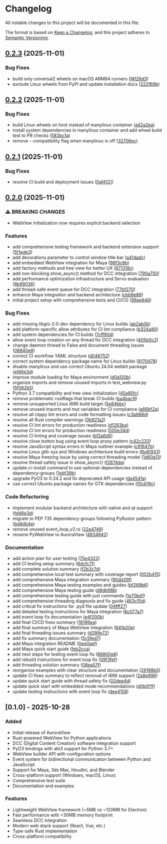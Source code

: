 # Changelog

All notable changes to this project will be documented in this file.

The format is based on [Keep a Changelog](https://keepachangelog.com/en/1.0.0/),
and this project adheres to [Semantic Versioning](https://semver.org/spec/v2.0.0.html).

## [0.2.3](https://github.com/loonghao/auroraview/compare/auroraview-v0.2.2...auroraview-v0.2.3) (2025-11-01)


### Bug Fixes

* build only universal2 wheels on macOS ARM64 runners ([f4f26d3](https://github.com/loonghao/auroraview/commit/f4f26d3c386fac9d4098f5ca4e02d6a038626cdf))
* exclude Linux wheels from PyPI and update installation docs ([222f69b](https://github.com/loonghao/auroraview/commit/222f69be41704b5cb71de33b60b7a78345d10633))

## [0.2.2](https://github.com/loonghao/auroraview/compare/auroraview-v0.2.1...auroraview-v0.2.2) (2025-11-01)


### Bug Fixes

* build Linux wheels on host instead of manylinux container ([a42a2ea](https://github.com/loonghao/auroraview/commit/a42a2ea554cb178e5d34ebba6bb82ac9ff10355e))
* install system dependencies in manylinux container and add wheel build test to PR checks ([583bc1a](https://github.com/loonghao/auroraview/commit/583bc1a11ac0d651e7c92ba8a905e0f66a8fb988))
* remove --compatibility flag when manylinux is off ([32706ec](https://github.com/loonghao/auroraview/commit/32706ecc4ea46b60cc69038ff19b56eba55604a6))

## [0.2.1](https://github.com/loonghao/auroraview/compare/auroraview-v0.2.0...auroraview-v0.2.1) (2025-11-01)


### Bug Fixes

* resolve CI build and deployment issues ([0af4121](https://github.com/loonghao/auroraview/commit/0af41218c12b3f431c1c555202901730eead1283))

## [0.2.0](https://github.com/loonghao/auroraview/compare/auroraview-v0.1.0...auroraview-v0.2.0) (2025-11-01)


### ⚠ BREAKING CHANGES

* WebView initialization now requires explicit backend selection

### Features

* add comprehensive testing framework and backend extension support ([5f1ede3](https://github.com/loonghao/auroraview/commit/5f1ede3888b228a80514702a0a16e34584bfc257))
* add decorations parameter to control window title bar ([a41dadc](https://github.com/loonghao/auroraview/commit/a41dadcb8f650707f90c72f5a2114857467a0d06))
* add embedded WebView integration for Maya ([98f3c6b](https://github.com/loonghao/auroraview/commit/98f3c6b9d3fbe0f655aab6128c38ffb18b91e843))
* add factory methods and tree view for better UX ([671318c](https://github.com/loonghao/auroraview/commit/671318c7a32029bc98c4dad001dd4b457eeb162d))
* add non-blocking show_async() method for DCC integration ([790a750](https://github.com/loonghao/auroraview/commit/790a750a57beb109200ec2a292e86ba155ebb74b))
* add performance optimization infrastructure and Servo evaluation ([6b89036](https://github.com/loonghao/auroraview/commit/6b8903620708933c020add120218ec3ffc606ce2))
* add thread-safe event queue for DCC integration ([77bf270](https://github.com/loonghao/auroraview/commit/77bf27036879a6482c12c1f1006a13587d075ecb))
* enhance Maya integration and backend architecture ([cbb9e86](https://github.com/loonghao/auroraview/commit/cbb9e861f67f358062fe3f9693b851099d9e2eac))
* initial project setup with comprehensive tests and CI/CD ([99ae846](https://github.com/loonghao/auroraview/commit/99ae8461d54475cb40fc6cfa851d7de9f96a7c8c))


### Bug Fixes

* add missing libgio-2.0-dev dependency for Linux builds ([ab2ab0b](https://github.com/loonghao/auroraview/commit/ab2ab0bdcbb2b269d851b4419ba375a36a73269b))
* add platform-specific allow attributes for CI lint compliance ([b324a80](https://github.com/loonghao/auroraview/commit/b324a806b0d421f97e248fb4b4ccb5d946923c1b))
* add system dependencies for CI builds ([7cff90d](https://github.com/loonghao/auroraview/commit/7cff90d809a8e01189b246c62bf98218f992c13f))
* allow event loop creation on any thread for DCC integration ([405b0c2](https://github.com/loonghao/auroraview/commit/405b0c25fa34e87eb07115ce7a1477bc4ef22df1))
* change daemon thread to False and document threading issues ([08840e9](https://github.com/loonghao/auroraview/commit/08840e91bec23ffa67ba99f890b7c02605fbed00))
* correct CI workflow YAML structure ([d048752](https://github.com/loonghao/auroraview/commit/d048752a6c928de570252ce3b65aa765b0b696d5))
* correct system dependency package name for Linux builds ([8170478](https://github.com/loonghao/auroraview/commit/8170478a30c19b1645118592591657f845554de3))
* disable manylinux and use correct Ubuntu 24.04 webkit package ([ef46e3d](https://github.com/loonghao/auroraview/commit/ef46e3d97e519ca8d1bc5d34de63a069306009a7))
* improve module loading for Maya environment ([d0a120b](https://github.com/loonghao/auroraview/commit/d0a120bca6b55e2db8cd811b6a7b3f0e19f1ef14))
* organize imports and remove unused imports in test_webview.py ([5f062b5](https://github.com/loonghao/auroraview/commit/5f062b50f2fe161dd3689383a7edc27a21aa5b4b))
* Python 3.7 compatibility and tree view initialization ([45a85fc](https://github.com/loonghao/auroraview/commit/45a85fcfae5955ae9be8f616adb3b7e19adb2141))
* remove problematic rustflags that break CI builds ([ba4bac9](https://github.com/loonghao/auroraview/commit/ba4bac9b63b62c145bc8c0f2cf156ab9f1e230df))
* remove unsupported Linux i686 build target ([5e84bbc](https://github.com/loonghao/auroraview/commit/5e84bbc7ac8a0166e7e2e0964a04cc5b419e6744))
* remove unused imports and mut variables for CI compliance ([a66bf2a](https://github.com/loonghao/auroraview/commit/a66bf2a7b95004c8c0089c1b5cfa24940970dff2))
* resolve all clippy lint errors and code formatting issues ([c3a666d](https://github.com/loonghao/auroraview/commit/c3a666df309838b162ddda6f0fcf79bed3054e19))
* resolve all Rust compiler warnings ([0b921a2](https://github.com/loonghao/auroraview/commit/0b921a269f6a3a2a89ea8593e9c9ef317f84f05f))
* resolve CI lint errors for production readiness ([d1283ba](https://github.com/loonghao/auroraview/commit/d1283ba368ee8609fae09f02d1afdc310574fcf2))
* resolve CI lint errors for production readiness ([500e34d](https://github.com/loonghao/auroraview/commit/500e34d2506fcb9771beea30d160313e3bbda6d6))
* resolve CI linting and coverage issues ([bf2a6d5](https://github.com/loonghao/auroraview/commit/bf2a6d5ff8ed76eeb125a57ab7cd6aa417bfde18))
* resolve close button bug using event loop proxy pattern ([c42c233](https://github.com/loonghao/auroraview/commit/c42c2338cf6aa15f576af4092db80f1d25315b1f))
* resolve JavaScript syntax errors in Maya outliner example ([c91647b](https://github.com/loonghao/auroraview/commit/c91647b70187ee534751b5365835fb1299f4fd1f))
* resolve Linux glib-sys and Windows architecture build errors ([fbd0933](https://github.com/loonghao/auroraview/commit/fbd0933af35462f96fb7cdcfeadf533aba78a626))
* resolve Maya freezing issue by using correct threading model ([1d60a13](https://github.com/loonghao/auroraview/commit/1d60a130f57ff58ce13839c6a72bb4a6223b2661))
* resolve thread safety issue in show_async() ([f2874da](https://github.com/loonghao/auroraview/commit/f2874daf791535839d694037d85726ccb8145bf1))
* update ci-install command to use optional-dependencies instead of dependency-groups ([1ebf39b](https://github.com/loonghao/auroraview/commit/1ebf39b83b1ec321ade75c594e394b4e6c8b234a))
* upgrade PyO3 to 0.24.2 and fix deprecated API usage ([da4541a](https://github.com/loonghao/auroraview/commit/da4541a01136f522194c761f3a6e02743ce21f41))
* use correct Ubuntu package names for GTK dependencies ([f0c619c](https://github.com/loonghao/auroraview/commit/f0c619c068dab597a5b062b80050b1a549177c9d))


### Code Refactoring

* implement modular backend architecture with native and qt support ([fd46e3d](https://github.com/loonghao/auroraview/commit/fd46e3dd4724b348c092a24b62d4d09804734677))
* migrate to PEP 735 dependency-groups following PyRustor pattern ([bd4db4e](https://github.com/loonghao/auroraview/commit/bd4db4e4185aecda8096c8f502f0ddd9fdc39ea7))
* remove unused event_loop_v2.rs ([22a4746](https://github.com/loonghao/auroraview/commit/22a4746707069b9415e06aa67d7b99009dd8a1a9))
* rename PyWebView to AuroraView ([4834842](https://github.com/loonghao/auroraview/commit/48348420f23475c1d4090286eb030d741e48161b))


### Documentation

* add action plan for user testing ([75e4322](https://github.com/loonghao/auroraview/commit/75e432247c54c9beacf1f31dad057f5ebbb4ac3d))
* add CI testing setup summary ([6dcfc7f](https://github.com/loonghao/auroraview/commit/6dcfc7fa3b270379b04f8a317b7cf63b01a7048c))
* add complete solution summary ([f2b3c7d](https://github.com/loonghao/auroraview/commit/f2b3c7d7b797c384e21f6b4f22bd874d3c2042cf))
* add comprehensive local test summary with coverage report ([002b415](https://github.com/loonghao/auroraview/commit/002b415539c69927875a6deff544a9ea4a37fad1))
* add comprehensive Maya integration summary ([90dd29f](https://github.com/loonghao/auroraview/commit/90dd29fe18a914bc078c28f663b4960571c5006c))
* add comprehensive Maya testing examples and guides ([bf268b6](https://github.com/loonghao/auroraview/commit/bf268b63be89c7eaeb3672d9d6767580d8979d9e))
* add comprehensive Maya testing guide ([d9db98b](https://github.com/loonghao/auroraview/commit/d9db98b0bacef06f40416622cefba094acde173b))
* add comprehensive testing guide with just commands ([1e70bd1](https://github.com/loonghao/auroraview/commit/1e70bd174b72ce7e2b6d786e1c4d859078653caf))
* add comprehensive threading diagnosis and fix guide ([463c10d](https://github.com/loonghao/auroraview/commit/463c10d67e287f7070e020b1a454c978bb50c039))
* add critical fix instructions for .pyd file update ([04fff27](https://github.com/loonghao/auroraview/commit/04fff276cd7a2ff438a5087d6d23a382087fac29))
* add detailed testing instructions for Maya integration ([8c077a7](https://github.com/loonghao/auroraview/commit/8c077a71f8dfe613ce7d2ea2cffd1f5dcc920f1a))
* add event loop fix documentation ([e4f200b](https://github.com/loonghao/auroraview/commit/e4f200b5337b68f299872e80f6939dd07662ba45))
* add final CI/CD fixes summary ([16196ea](https://github.com/loonghao/auroraview/commit/16196ea9ae64d88a14ddde471056facb64f7a950))
* add final summary of Maya WebView integration ([641b00e](https://github.com/loonghao/auroraview/commit/641b00e6ab73e82af73c53b71f6b4b5ff46fc3bc))
* add final threading issues summary ([d299e72](https://github.com/loonghao/auroraview/commit/d299e72dab05a24e031189820bfb97fb747b9a09))
* add fix summary documentation ([5c5fed7](https://github.com/loonghao/auroraview/commit/5c5fed7395e8bbebb6deb854323841a82d522e38))
* add Maya integration README ([0ee0aef](https://github.com/loonghao/auroraview/commit/0ee0aef41b3045511c8bcb29c941858a1fdd4fe7))
* add Maya quick start guide ([feb2cca](https://github.com/loonghao/auroraview/commit/feb2ccab1ef372da43e201806e6044220f3b27b8))
* add next steps for testing event loop fix ([86800e8](https://github.com/loonghao/auroraview/commit/86800e856e8013ea000d39c2589791c7c01d4c96))
* add rebuild instructions for event loop fix ([09f3fef](https://github.com/loonghao/auroraview/commit/09f3fefaad006015950d87662a769db42f853a51))
* add threading solution summary ([08ea57f](https://github.com/loonghao/auroraview/commit/08ea57f9905199cecbddf68e58a0f42772f6f794))
* reorganize examples with clear structure and documentation ([29198b5](https://github.com/loonghao/auroraview/commit/29198b51599a783f394358cd66ea80c158eadc9a))
* update CI fixes summary to reflect removal of i686 support ([2a8e996](https://github.com/loonghao/auroraview/commit/2a8e9968c83fb92643baf67dcda28932f045e141))
* update quick start guide with thread safety fix ([02dee4d](https://github.com/loonghao/auroraview/commit/02dee4d826d06dcea4a08e17ad672fc48300e330))
* update quick start with embedded mode recommendations ([d0b0f1f](https://github.com/loonghao/auroraview/commit/d0b0f1f990cf588003acad4169e4cfad4468486d))
* update testing instructions with event loop fix ([dee4158](https://github.com/loonghao/auroraview/commit/dee4158980d79a5a9b30885967b495af2738454b))

## [0.1.0] - 2025-10-28

### Added
- Initial release of AuroraView
- Rust-powered WebView for Python applications
- DCC (Digital Content Creation) software integration support
- PyO3 bindings with abi3 support for Python 3.7+
- WebView builder API with configuration options
- Event system for bidirectional communication between Python and JavaScript
- Support for Maya, 3ds Max, Houdini, and Blender
- Cross-platform support (Windows, macOS, Linux)
- Comprehensive test suite
- Documentation and examples

### Features
- Lightweight WebView framework (~5MB vs ~120MB for Electron)
- Fast performance with <30MB memory footprint
- Seamless DCC integration
- Modern web stack support (React, Vue, etc.)
- Type-safe Rust implementation
- Cross-platform compatibility
